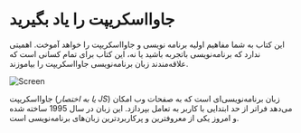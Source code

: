جاوااسکریپت را یاد بگیرید
======

این کتاب به شما مفاهیم اولیه برنامه نویسی و جاوااسکریپت را خواهد آموخت. اهمیتی ندارد که برنامه‌نویسی باتجربه باشید یا نه، این کتاب برای تمام کسانی است که علاقه‌مندند زبان برنامه‌نویسی جاوااسکریپت را بیاموزند.

![Screen](./assets/intro.png)

جاوااسکریپت (*یا به اختصار JS*) زبان برنامه‌نویسی‌ای است که به صفحات وب امکان می‌دهد فراتر از حد ابتدایی با کاربر به تعامل بپردازد. این زبان در سال 1995 ساخته شده و امروز یکی از معروفترین و پر‌کاربرد‌ترین زبان‌های برنامه‌نویسی است.
